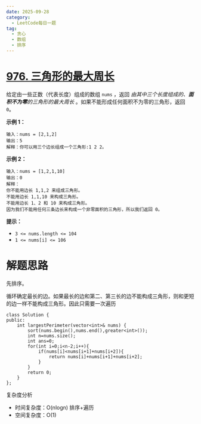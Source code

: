 ```yaml
---
date: 2025-09-28
category:
  - LeetCode每日一题
tag:
  - 贪心
  - 数组
  - 排序
---
```


# [976. 三角形的最大周长](https://leetcode.cn/problems/largest-perimeter-triangle/)

给定由一些正数（代表长度）组成的数组 `nums` ，返回 *由其中三个长度组成的、**面积不为零**的三角形的最大周长* 。如果不能形成任何面积不为零的三角形，返回 `0`。

**示例 1：**

```
输入：nums = [2,1,2]
输出：5
解释：你可以用三个边长组成一个三角形:1 2 2。
```

**示例 2：**

```
输入：nums = [1,2,1,10]
输出：0
解释：
你不能用边长 1,1,2 来组成三角形。
不能用边长 1,1,10 来构成三角形。
不能用边长 1、2 和 10 来构成三角形。
因为我们不能用任何三条边长来构成一个非零面积的三角形，所以我们返回 0。
```

 

**提示：**

- `3 <= nums.length <= 104`
- `1 <= nums[i] <= 106`

# 解题思路

先排序。

循环确定最长的边。如果最长的边和第二、第三长的边不能构成三角形，则和更短的边一样不能构成三角形。因此只需要一次遍历

```
class Solution {
public:
    int largestPerimeter(vector<int>& nums) {
        sort(nums.begin(),nums.end(),greater<int>());
        int n=nums.size();
        int ans=0;
        for(int i=0;i<n-2;i++){
            if(nums[i]<nums[i+1]+nums[i+2]){
                return nums[i]+nums[i+1]+nums[i+2];
            }
        }
        return 0;
    }
};
```

复杂度分析


- 时间复杂度：O(nlogn) 排序+遍历 
- 空间复杂度：O(1)
